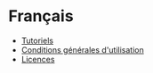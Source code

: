# Français

* [Tutoriels](./tutorials/README.md)
* [Conditions générales d'utilisation](./terms.md)
* [Licences](./licences.md)
